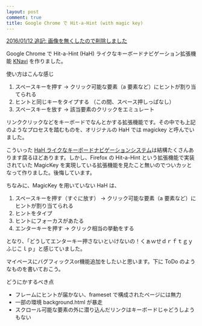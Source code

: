```yaml
---
layout: post
comment: true
title: Google Chrome で Hit-a-Hint (with magic key)
---
```


<ins>2016/01/12 追記: 画像を無くしたので削除しました</ins>

Google Chrome で Hit-a-Hint (HaH) ライクなキーボードナビゲーション拡張機能 <a href="https://chrome.google.com/extensions/detail/pfcgnkljgjobpkbgcifmpnhglafhkifg?hl=ja">KNavi</a> を作りました。

使い方はこんな感じ
<ol>
<li>スペースキーを押す → クリック可能な要素（a 要素など）にヒントが割り当てられる</li>
<li>ヒントと同じキーをタイプする （この間、スペース押しっぱなし）</li>
<li>スペースキーを放す → 該当要素のクリックをエミュレート</li>
</ol>
リンククリックなどをキーボードでなんとかする拡張機能です。その中でも上記のようなプロセスを踏むものを、オリジナルの HaH では magickey と呼んでいました。

こういった <a href="https://chrome.google.com/extensions/search?itemlang=&hl=ja&q=keyboard+navigate">HaH ライクなキーボードナビゲーションシステム</a>は結構たくさんあります腐るほどあります。しかし、Firefox の Hit-a-Hint という拡張機能で実装されていた MagicKey を実現している拡張機能を見たこと無いのでついカッとなって作りました。後悔しています。

ちなみに、MagicKey を用いていない HaH は、
<ol>
<li>スペースキーを押す（すぐに放す） → クリック可能な要素（a 要素など）にヒントが割り当てられる</li>
<li>ヒントをタイプ</li>
<li>ヒントにフォーカスがあたる</li>
<li>エンターキーを押す → クリック相当の挙動をする</li>
</ol>
となり、「どうしてエンターキー押さないといけないの！くぁｗせｄｒｆｔｇｙふじこｌｐ」と感じていました。

マイペースにバグフィックスor機能追加をしたいと思います。下に ToDo のようなものを書いておこう。

どうにかするべき点
<ul>
<li>フレームにヒントが届かない、frameset で構成されたページには無力</li>
<li>一部の環境 background.html が暴走</li>
<li>スクロール可能な要素の外に潜り込んだリンクはキーボードじゃどうしようもない</li>
</ul>
